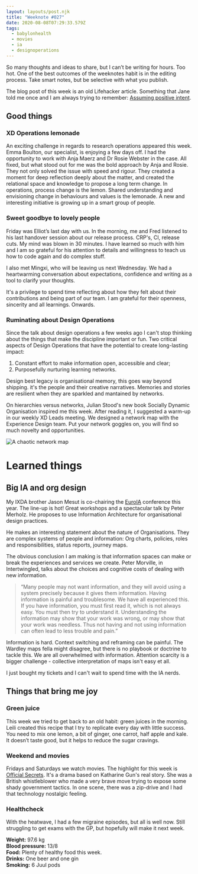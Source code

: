 ```yaml
---
layout: layouts/post.njk
title: "Weeknote #027"
date: 2020-08-08T07:29:33.579Z
tags:
  - babylonhealth
  - movies
  - ia
  - designoperations
---
```

So many thoughts and ideas to share, but I can’t be writing for hours. Too hot. One of the best outcomes of the weeknotes habit is in the editing process. Take smart notes, but be selective with what you publish.

The blog post of this week is an old Lifehacker article. Something that Jane told me once and I am always trying to remember: [Assuming positive intent](https://www.lifehack.org/articles/lifestyle/assuming-positive-intent-the-ultimate-productivity-driver.html).

## Good things

### XD Operations lemonade

An exciting challenge in regards to research operations appeared this week. Emma Boulton, our specialist, is enjoying a few days off. I had the opportunity to work with Anja Maerz and Dr Rosie Webster in the case. All fixed, but what stood out for me was the bold approach by Anja and Rosie. They not only solved the issue with speed and rigour. They created a moment for deep reflection deeply about the matter, and created the relational space and knowledge to propose a long term change. In operations, process change is the lemon. Shared understanding and envisioning change in behaviours and values is the lemonade. A new and interesting initiative is growing up in a smart group of people.   

### Sweet goodbye to lovely people

Friday was Elliot’s last day with us. In the morning, me and Fred listened to his last handover session about our release process. CRP's, CI, release cuts. My mind was blown in 30 minutes. I have learned so much with him and I am so grateful for his attention to details and willingness to teach us how to code again and do complex stuff.    

I also met Mingxi, who will be leaving us next Wednesday. We had a heartwarming conversation about expectations, confidence and writing as a tool to clarify your thoughts.  

It's a privilege to spend time reflecting about how they felt about their contributions and being part of our team. I am grateful for their openness, sincerity and all learnings. Onwards.

### Ruminating about Design Operations

Since the talk about design operations a few weeks ago I can't stop thinking about the things that make the discipline important or fun. Two critical aspects of Design Operations that have the potential to create long-lasting impact:

1. Constant effort to make information open, accessible and clear;
2. Purposefully nurturing learning networks. 

Design best legacy is organisational memory, this goes way beyond shipping. it's the people and their creative narratives. Memories and stories are resilient when they are sparkled and mantained by networks. 

On hierarchies versus networks, Julian Stood's new book Socially Dynamic Organisation inspired me this week. After reading it, I suggested a warm-up in our weekly XD Leads meeting. We designed a network map with the Experience Design team. Put your network goggles on, you will find so much novelty and opportunities.

![A chaotic network map](/images/networkmap.png "A chaotic network map")
 
# Learned things

## Big IA and org design

My IXDA brother Jason Mesut is co-chairing the [EuroIA](https://euroia.eu/) conference this year. The line-up is hot! Great workshops and a spectacular talk by Peter Merholz. He proposes to use Information Architecture for organisational design practices.

He makes an interesting statement about the nature of Organisations. They are complex systems of people and information: Org charts, policies, roles and responsibilities, status reports, journey maps.

The obvious conclusion I am making is that information spaces can make or break the experiences and services we create. Peter Morville, in Intertwingled, talks about the choices and cognitive costs of dealing with new information.

> “Many people may not want information, and they will avoid using a system precisely because it gives them information. Having information is painful and troublesome. We have all experienced this. If you have information, you must first read it, which is not always easy. You must then try to understand it. Understanding the information may show that your work was wrong, or may show that your work was needless. Thus not having and not using information can often lead to less trouble and pain.”

Information is hard. Context switching and reframing can be painful. The Wardley maps fella might disagree, but there is no playbook or doctrine to tackle this. We are all overwhelmed with information. Attention scarcity is a bigger challenge - collective interpretation of maps isn't easy et all. 

I just bought my tickets and I can't wait to spend time with the IA nerds. 

## Things that bring me joy

### Green juice

This week we tried to get back to an old habit: green juices in the morning. Leili created this recipe that I try to replicate every day with little success. You need to mix one lemon, a bit of ginger, one carrot, half apple and kale. It doesn’t taste good, but it helps to reduce the sugar cravings.

### Weekend and movies 
Fridays and Saturdays we watch movies. The highlight for this week is [Official Secrets](https://en.wikipedia.org/wiki/Official_Secrets_(film)). It's a drama based on Katharine Gun's real story. She was a British whistleblower who made a very brave move trying to expose some shady government tactics. In one scene, there was a zip-drive and I had that technology nostalgic feeling.

### Healthcheck

With the heatwave, I had a few migraine episodes, but all is well now. Still struggling to get exams with the GP, but hopefully will make it next week.

**Weight:** 97.6 kg\
**Blood pressure:** 13/8\
**Food:** Plenty of healthy food this week.\
**Drinks:** One beer and one gin\
**Smoking:** 6 Juul pods

